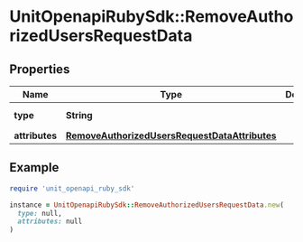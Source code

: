 # UnitOpenapiRubySdk::RemoveAuthorizedUsersRequestData

## Properties

| Name | Type | Description | Notes |
| ---- | ---- | ----------- | ----- |
| **type** | **String** |  | [optional][default to &#39;removeAuthorizedUsers&#39;] |
| **attributes** | [**RemoveAuthorizedUsersRequestDataAttributes**](RemoveAuthorizedUsersRequestDataAttributes.md) |  | [optional] |

## Example

```ruby
require 'unit_openapi_ruby_sdk'

instance = UnitOpenapiRubySdk::RemoveAuthorizedUsersRequestData.new(
  type: null,
  attributes: null
)
```

